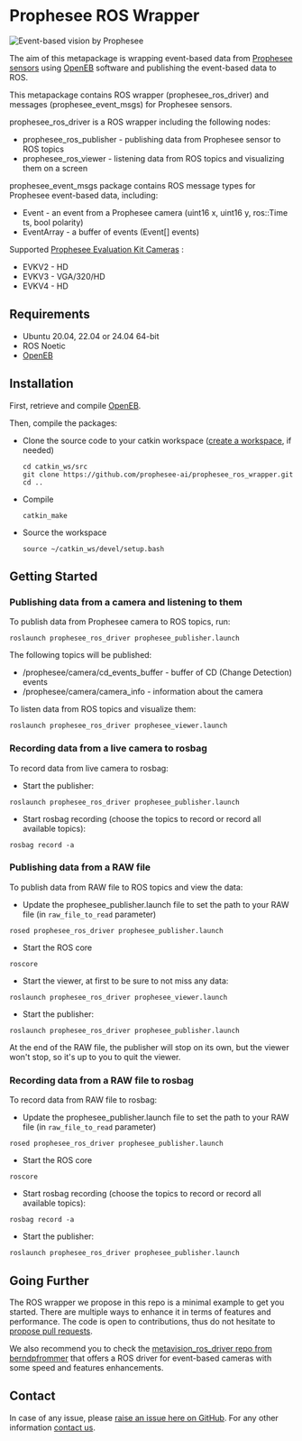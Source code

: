# Prophesee ROS Wrapper

![Event-based vision by Prophesee](event-based_vision_PROPHESEE.png)

The aim of this metapackage is wrapping event-based data from [Prophesee sensors](https://www.prophesee.ai/event-based-sensor-packaged) using [OpenEB](https://github.com/prophesee-ai/openeb) software and publishing the event-based data to ROS.

This metapackage contains ROS wrapper (prophesee_ros_driver) and messages (prophesee_event_msgs) for Prophesee sensors.

prophesee_ros_driver is a ROS wrapper including the following nodes:
  * prophesee_ros_publisher - publishing data from Prophesee sensor to ROS topics
  * prophesee_ros_viewer - listening data from ROS topics and visualizing them on a screen

prophesee_event_msgs package contains ROS message types for Prophesee event-based data, including:
  * Event - an event from a Prophesee camera (uint16 x, uint16 y, ros::Time ts, bool polarity)
  * EventArray - a buffer of events (Event[] events)

Supported [Prophesee Evaluation Kit Cameras](https://docs.prophesee.ai/stable/hw/evk/index.html) :
  * EVKV2 - HD
  * EVKV3 - VGA/320/HD
  * EVKV4 - HD

## Requirements

  * Ubuntu 20.04, 22.04 or 24.04 64-bit
  * ROS Noetic
  * [OpenEB](https://github.com/prophesee-ai/openeb)

## Installation

First, retrieve and compile [OpenEB](https://github.com/prophesee-ai/openeb).

Then, compile the packages:

  * Clone the source code to your catkin workspace ([create a workspace](http://wiki.ros.org/catkin/Tutorials/create_a_workspace), if needed)

    ```
    cd catkin_ws/src
    git clone https://github.com/prophesee-ai/prophesee_ros_wrapper.git
    cd ..
    ```

  * Compile

    ```
    catkin_make
    ```

  * Source the workspace

    ```
    source ~/catkin_ws/devel/setup.bash
    ```
  
  

## Getting Started
  
### Publishing data from a camera and listening to them 

To publish data from Prophesee camera to ROS topics, run:

```
roslaunch prophesee_ros_driver prophesee_publisher.launch
```

The following topics will be published:

  * /prophesee/camera/cd_events_buffer - buffer of CD (Change Detection) events
  * /prophesee/camera/camera_info - information about the camera

To listen data from ROS topics and visualize them:

```
roslaunch prophesee_ros_driver prophesee_viewer.launch
```

### Recording data from a live camera to rosbag

To record data from live camera to rosbag:
  * Start the publisher:

  ```
  roslaunch prophesee_ros_driver prophesee_publisher.launch
  ```

  * Start rosbag recording (choose the topics to record or record all available topics):

  ```
  rosbag record -a
  ```

### Publishing data from a RAW file

To publish data from RAW file to ROS topics and view the data:

  * Update the prophesee_publisher.launch file to set the path to your RAW file (in `raw_file_to_read` parameter)

  ```
  rosed prophesee_ros_driver prophesee_publisher.launch
  ```

  * Start the ROS core

  ```
  roscore
  ```
  
  * Start the viewer, at first to be sure to not miss any data:

  ```
  roslaunch prophesee_ros_driver prophesee_viewer.launch
  ```

  * Start the publisher:

  ```
  roslaunch prophesee_ros_driver prophesee_publisher.launch
  ```

At the end of the RAW file, the publisher will stop on its own, but the viewer won't stop, so it's up to you to quit the viewer.

### Recording data from a RAW file to rosbag

To record data from RAW file to rosbag:

  * Update the prophesee_publisher.launch file to set the path to your RAW file (in `raw_file_to_read` parameter)

  ```
  rosed prophesee_ros_driver prophesee_publisher.launch
  ```

  * Start the ROS core

  ```
  roscore
  ```

  * Start rosbag recording (choose the topics to record or record all available topics):

  ```
  rosbag record -a
  ```

  * Start the publisher:

  ```
  roslaunch prophesee_ros_driver prophesee_publisher.launch
  ```

## Going Further
The ROS wrapper we propose in this repo is a minimal example to get you started.
There are multiple ways to enhance it in terms of features and performance.
The code is open to contributions, thus do not hesitate to [propose pull requests](https://github.com/prophesee-ai/prophesee_ros_wrapper/pulls).

We also recommend you to check the [metavision_ros_driver repo from berndpfrommer](https://github.com/berndpfrommer/metavision_ros_driver)
that offers a ROS driver for event-based cameras with some speed and features enhancements. 

## Contact
In case of any issue, please [raise an issue here on GitHub](https://github.com/prophesee-ai/prophesee_ros_wrapper/issues). 
For any other information [contact us](https://www.prophesee.ai/contact-us/).
